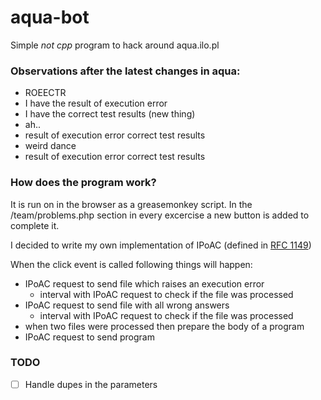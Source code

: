 # aqua-bot
Simple *not cpp* program to hack around aqua.ilo.pl

### Observations after the latest changes in aqua:
  - ROEECTR
  - I have the result of execution error
  - I have the correct test results (new thing)
  - ah..
  - result of execution error correct test results
  - weird dance
  - result of execution error correct test results
     
### How does the program work?
It is run on in the browser as a greasemonkey script. In the /team/problems.php
section in every excercise a new button is added to complete it.

I decided to write my own implementation of IPoAC (defined in [RFC 1149](https://tools.ietf.org/html/rfc1149))

When the click event is called following things will happen:
  - IPoAC request to send file which raises an execution error
    - interval with IPoAC request to check if the file was processed
  - IPoAC request to send file with all wrong answers
    - interval with IPoAC request to check if the file was processed
  - when two files were processed then prepare the body of a program
  - IPoAC request to send program
  
### TODO

  - [ ] Handle dupes in the parameters
